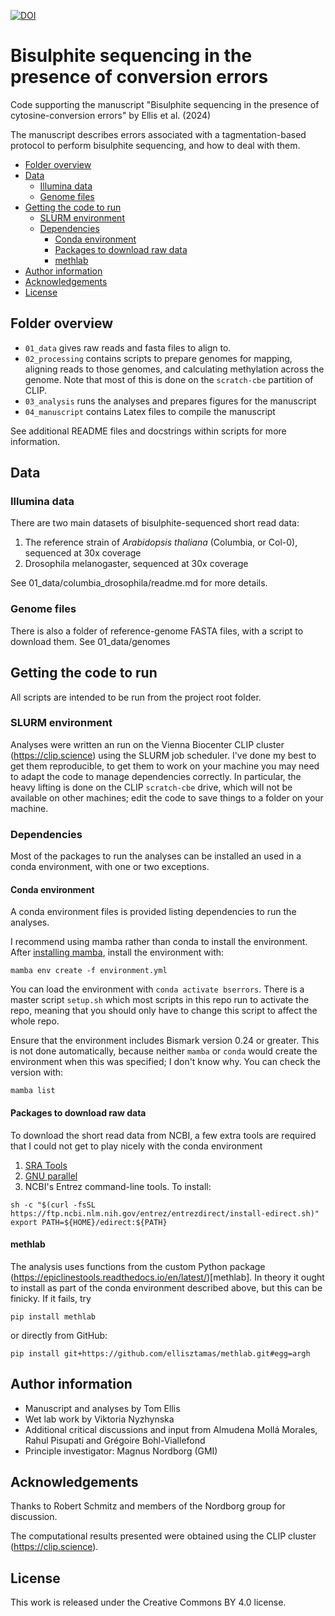 [![DOI](https://zenodo.org/badge/709326989.svg)](https://zenodo.org/doi/10.5281/zenodo.10171228)


# Bisulphite sequencing in the presence of conversion errors

Code supporting the manuscript "Bisulphite sequencing in the presence of
cytosine-conversion errors" by Ellis et al. (2024)

The manuscript describes errors associated with a tagmentation-based protocol to
perform bisulphite sequencing, and how to deal with them.

* [Folder overview](#folder-overview)
* [Data](#data)
    + [Illumina data](#illumina-data)
    + [Genome files](#genome-files)
* [Getting the code to run](#getting-the-code-to-run)
    + [SLURM environment](#slurm-environment)
    + [Dependencies](#dependencies)
        - [Conda environment](#conda-environment)
        - [Packages to download raw data](#packages-to-download-raw-data)
        - [methlab](#methlab)
* [Author information](#author-information)
* [Acknowledgements](#acknowledgements)
* [License](#license)

## Folder overview

- `01_data` gives raw reads and fasta files to align to.
- `02_processing` contains scripts to prepare genomes for mapping, aligning reads to those genomes, and calculating methylation across the genome. Note that most of this is done on the `scratch-cbe` partition of CLIP.
- `03_analysis` runs the analyses and prepares figures for the manuscript
- `04_manuscript` contains Latex files to compile the manuscript

See additional README files and docstrings within scripts for more information.


## Data

### Illumina data

There are two main datasets of bisulphite-sequenced short read data:

1. The reference strain of *Arabidopsis thaliana* (Columbia, or Col-0), sequenced at 30x coverage
2. Drosophila melanogaster, sequenced at 30x coverage

See 01_data/columbia_drosophila/readme.md for more details.

### Genome files

There is also a folder of reference-genome FASTA files, with a script to download them.
See 01_data/genomes

## Getting the code to run

All scripts are intended to be run from the project root folder.

### SLURM environment

Analyses were written an run on the Vienna Biocenter CLIP cluster (https://clip.science) using the SLURM job scheduler.
I've done my best to get them reproducible, to get them to work on your machine you may need to adapt the code to manage dependencies correctly.
In particular, the heavy lifting is done on the CLIP `scratch-cbe` drive, which will not be available on other machines; edit the code to save things to a folder on your machine.

### Dependencies

Most of the packages to run the analyses can be installed an used in a conda 
environment, with one or two exceptions.

#### Conda environment

A conda environment files is provided listing dependencies to run the analyses.

I recommend using mamba rather than conda to install the environment.
After
[installing mamba](https://mamba.readthedocs.io/en/latest/installation/mamba-installation.html),
install the environment with:
```
mamba env create -f environment.yml
```

You can load the environment with `conda activate bserrors`.
There is a master script `setup.sh` which most scripts in this repo run to 
activate the repo, meaning that you should only have to change this script to
affect the whole repo.

Ensure that the environment includes Bismark version 0.24 or greater.
This is not done automatically, because neither `mamba` or `conda` would create
the environment when this was specified; I don't know why.
You can check the version with:
```
mamba list
```

#### Packages to download raw data

To download the short read data from NCBI, a few extra tools are required that
I could not get to play nicely with the conda environment

1. [SRA Tools](https://github.com/ncbi/sra-tools/wiki/01.-Downloading-SRA-Toolkit)
2. [GNU parallel](https://www.gnu.org/software/parallel/)
3. NCBI's Entrez command-line tools. To install:
```
sh -c "$(curl -fsSL https://ftp.ncbi.nlm.nih.gov/entrez/entrezdirect/install-edirect.sh)"
export PATH=${HOME}/edirect:${PATH}
```

#### methlab

The analysis uses functions from the custom Python package (https://epiclinestools.readthedocs.io/en/latest/)[methlab].
In theory it ought to install as part of the conda environment described above, but this can be finicky.
If it fails, try
```
pip install methlab
```
or directly from GitHub:
```
pip install git+https://github.com/ellisztamas/methlab.git#egg=argh
```

## Author information

* Manuscript and analyses by Tom Ellis
* Wet lab work by Viktoria Nyzhynska
* Additional critical discussions and input from Almudena Mollá Morales, Rahul Pisupati and Grégoire Bohl-Viallefond
* Principle investigator: Magnus Nordborg (GMI)

## Acknowledgements

Thanks to Robert Schmitz and members of the Nordborg group for discussion.

The computational results presented were obtained using the CLIP cluster (https://clip.science).

## License

This work is released under the Creative Commons BY 4.0 license.